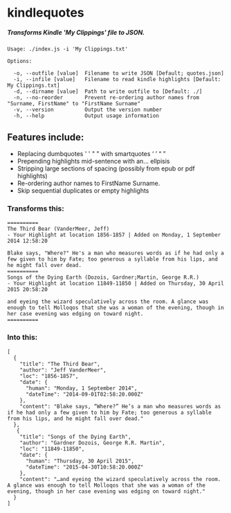 # kindlequotes
##### Transforms Kindle 'My Clippings' file to JSON.

```
Usage: ./index.js -i 'My Clippings.txt'

Options:

  -o, --outfile [value]  Filename to write JSON [Default; quotes.json]
  -i, --infile [value]   Filename to read kindle highlights [Default: My Clippings.txt]
  -d, --dirname [value]  Path to write outfile to [Default: ./]
  -n, --no-reorder       Prevent re-ordering author names from "Surname, FirstName" to "FirstName Surname"
  -v, --version          Output the version number
  -h, --help             Output usage information

```

## Features include:
* Replacing dumbquotes ' ' " " with smartquotes ‘ ’ “ ”
* Prepending highlights mid-sentence with an… ellpisis
* Stripping large sections of spacing (possibly from epub or pdf highlights)
* Re-ordering author names to FirstName Surname.
* Skip sequential duplicates or empty highlights


### Transforms this:
```
==========
The Third Bear (VanderMeer, Jeff)
- Your Highlight at location 1856-1857 | Added on Monday, 1 September 2014 12:58:20

Blake says, "Where?" He's a man who measures words as if he had only a few given to him by Fate; too generous a syllable from his lips, and he might fall over dead.
==========
Songs of the Dying Earth (Dozois, Gardner;Martin, George R.R.)
- Your Highlight at location 11849-11850 | Added on Thursday, 30 April 2015 20:58:20

and eyeing the wizard speculatively across the room. A glance was enough to tell Molloqos that she was a woman of the evening, though in her case evening was edging on toward night.
==========
```

### Into this:
```
[
  {
    "title": "The Third Bear",
    "author": "Jeff VanderMeer",
    "loc": "1856-1857",
    "date": {
      "human": "Monday, 1 September 2014",
      "dateTime": "2014-09-01T02:58:20.000Z"
    },
    "content": "Blake says, “Where?” He’s a man who measures words as if he had only a few given to him by Fate; too generous a syllable from his lips, and he might fall over dead."
  },
   {
    "title": "Songs of the Dying Earth",
    "author": "Gardner Dozois, George R.R. Martin",
    "loc": "11849-11850",
    "date": {
      "human": "Thursday, 30 April 2015",
      "dateTime": "2015-04-30T10:58:20.000Z"
    },
    "content": "…and eyeing the wizard speculatively across the room. A glance was enough to tell Molloqos that she was a woman of the evening, though in her case evening was edging on toward night."
  }
]
```
